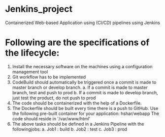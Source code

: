 # Jenkins_project
  Containerized Web-based Application using (CI/CD) pipelines using Jenkins
# Following are the specifications of the lifecycle:
  1. Install the necessary software on the machines using a configuration management tool
  2. Git workflow has to be implemented
  3. CodeBuild should automatically be triggered once a commit is made to master branch or develop branch.
     a. If a commit is made to master branch, test and push to prod
     b. If a commit is made to develop branch, just test the product, do not push to prod
  4. The code should be containerized with the help of a Dockerfile.
  5. The Dockerfile should be built every time there is a push to GitHub.
     Use the following pre-built container for your application: hshar/webapp
     The code should reside in '/var/www/html'
  6. The above tasks should be defined in a Jenkins Pipeline with the followingjobs:
      a. Job1 : build
      b. Job2 : test
      c. Job3 : prod
